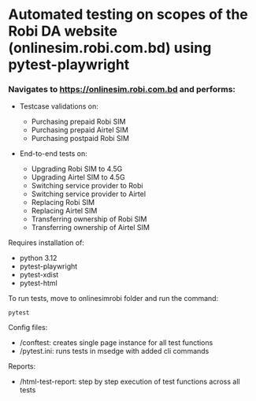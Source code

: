 # Automated testing on scopes of the Robi DA website (onlinesim.robi.com.bd) using pytest-playwright
### Navigates to https://onlinesim.robi.com.bd and performs:

+ Testcase validations on:
  - Purchasing prepaid Robi SIM
  - Purchasing prepaid Airtel SIM
  - Purchasing postpaid Robi SIM
    
+ End-to-end tests on:
  - Upgrading Robi SIM to 4.5G
  - Upgrading Airtel SIM to 4.5G
  - Switching service provider to Robi
  - Switching service provider to Airtel
  - Replacing Robi SIM
  - Replacing Airtel SIM
  - Transferring ownership of Robi SIM
  - Transferring ownership of Airtel SIM

Requires installation of:
- python 3.12
- pytest-playwright
- pytest-xdist
- pytest-html

To run tests, move to onlinesimrobi folder and run the command:

```
pytest
```

Config files:
+ /conftest: creates single page instance for all test functions
+ /pytest.ini: runs tests in msedge with added cli commands

Reports:
+ /html-test-report: step by step execution of test functions across all tests
